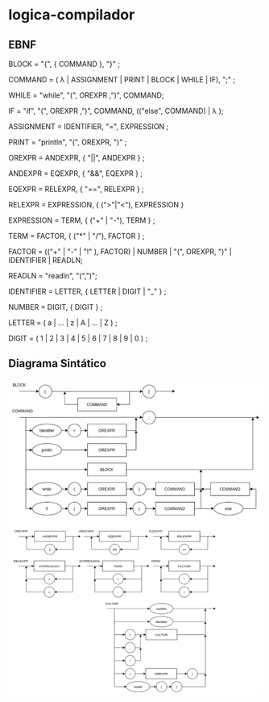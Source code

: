 # logica-compilador

## EBNF

BLOCK = "{", { COMMAND }, "}" ; 

COMMAND = ( λ | ASSIGNMENT | PRINT | BLOCK | WHILE | IF), ";" ; 

WHILE = "while", "(", OREXPR ,")", COMMAND;

IF = "if", "(", OREXPR ,")", COMMAND, (("else", COMMAND) | λ );

ASSIGNMENT = IDENTIFIER, "=", EXPRESSION ; 

PRINT = "println", "(", OREXPR, ")" ; 

OREXPR = ANDEXPR, { "||", ANDEXPR } ;

ANDEXPR = EQEXPR, { "&&", EQEXPR } ;

EQEXPR = RELEXPR, { "==", RELEXPR } ;

RELEXPR = EXPRESSION, { (">"|"<"),  EXPRESSION }

EXPRESSION = TERM, { ("+" | "-"), TERM } ; 

TERM = FACTOR, { ("*" | "/"), FACTOR } ; 

FACTOR = (("+" | "-" | "!" ), FACTOR) | NUMBER | "(", OREXPR,  ")" | IDENTIFIER | READLN;

READLN = "readln", "(",")";

IDENTIFIER = LETTER, { LETTER | DIGIT | "_" } ; 

NUMBER = DIGIT, { DIGIT } ; 

LETTER = ( a | ... | z | A | ... | Z ) ; 

DIGIT = ( 1 | 2 | 3 | 4 | 5 | 6 | 7 | 8 | 9 | 0 ) ;


## Diagrama Sintático

![alt text](https://github.com/gDuarteg/logica-compilador/blob/main/ds.png)
